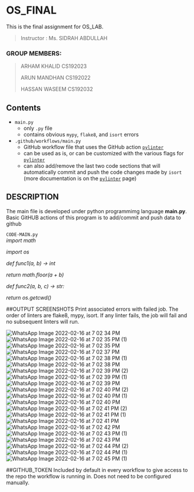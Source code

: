 # OS_FINAL
This is the final assignment for OS_LAB. 
> Instructor : Ms. SIDRAH ABDULLAH

### GROUP MEMBERS:
> ARHAM KHALID CS192023
>
> ARUN MANDHAN CS192022
>  
> HASSAN WASEEM CS192032

## Contents
* `main.py`
	* only `.py` file
	* contains obvious `mypy`, `flake8`, and `isort` errors
* `.github/workflows/main.py`
	* GitHub workflow file that uses the GitHub action [`pylinter`](https://github.com/marketplace/actions/pylinter)
	* can be used as is, or can be customized with the various flags for [`pylinter`](https://github.com/marketplace/actions/pylinter)
	* can also add/remove the last two code sections that will automatically commit and push the code changes made by `isort` (more documentation is on the [`pylinter`](https://github.com/marketplace/actions/pylinter) page)

## DESCRIPTION
The main file is developed under python programmimg language **main.py**.
Basic GitHUB actions of this program is to add/commit and push data to github

`CODE-MAIN.py`        
*import math*

*import os*

*def func1(a, b) -> int*

*return math.floor(a + b)*

*def func2(a, b, c) -> str:*

*return os.getcwd()*

##OUTPUT SCREENSHOTS
Print associated errors with failed job. The order of linters are flake8, mypy, isort. If any linter fails, the job will fail and no subsequent linters will run.

![WhatsApp Image 2022-02-16 at 7 02 34 PM](https://user-images.githubusercontent.com/98312523/154280896-3b1dd01b-741c-4116-84d9-a2f6495c7236.jpeg)
![WhatsApp Image 2022-02-16 at 7 02 35 PM (1)](https://user-images.githubusercontent.com/98312523/154280909-bf930bda-b1ba-46cf-a5d6-44724b3771fe.jpeg)
![WhatsApp Image 2022-02-16 at 7 02 35 PM](https://user-images.githubusercontent.com/98312523/154280912-246fd983-7ff6-4d21-9e36-40b0ea461108.jpeg)
![WhatsApp Image 2022-02-16 at 7 02 37 PM](https://user-images.githubusercontent.com/98312523/154280918-fbef1048-8e84-4876-8634-3003ce378baf.jpeg)
![WhatsApp Image 2022-02-16 at 7 02 38 PM (1)](https://user-images.githubusercontent.com/98312523/154280919-e08a780c-40aa-4770-aafc-f8a0aa7829f9.jpeg)
![WhatsApp Image 2022-02-16 at 7 02 38 PM](https://user-images.githubusercontent.com/98312523/154280923-0778e213-493e-49f2-8d5f-976561eb74b9.jpeg)
![WhatsApp Image 2022-02-16 at 7 02 39 PM (2)](https://user-images.githubusercontent.com/98312523/154280925-0aee475c-b0fd-4df0-bc74-cfea57956cba.jpeg)
![WhatsApp Image 2022-02-16 at 7 02 39 PM (1)](https://user-images.githubusercontent.com/98312523/154280927-3c6a3f54-7da4-4a41-ad8d-fafac5cf5f90.jpeg)
![WhatsApp Image 2022-02-16 at 7 02 39 PM](https://user-images.githubusercontent.com/98312523/154280930-825b537f-66dc-4539-b871-94dcf290051e.jpeg)
![WhatsApp Image 2022-02-16 at 7 02 40 PM (2)](https://user-images.githubusercontent.com/98312523/154280932-db793039-93c2-4503-a403-a6194456f51a.jpeg)
![WhatsApp Image 2022-02-16 at 7 02 40 PM (1)](https://user-images.githubusercontent.com/98312523/154280935-dde1e9b7-cf5e-4117-bb99-f0f1b24f9ecf.jpeg)
![WhatsApp Image 2022-02-16 at 7 02 40 PM](https://user-images.githubusercontent.com/98312523/154280940-9dada682-fa09-49a8-bfa1-5c1154ae123a.jpeg)
![WhatsApp Image 2022-02-16 at 7 02 41 PM (2)](https://user-images.githubusercontent.com/98312523/154280944-29e412b4-457d-423b-af55-05256bc9b863.jpeg)
![WhatsApp Image 2022-02-16 at 7 02 41 PM (1)](https://user-images.githubusercontent.com/98312523/154280950-dfcd5670-701c-430c-aaff-f316691593e1.jpeg)
![WhatsApp Image 2022-02-16 at 7 02 41 PM](https://user-images.githubusercontent.com/98312523/154280952-3332d8d5-4dd9-45eb-98bd-d33a6fe8f3c3.jpeg)
![WhatsApp Image 2022-02-16 at 7 02 42 PM](https://user-images.githubusercontent.com/98312523/154280954-375e002d-2ada-4289-ab1a-b911b9948768.jpeg)
![WhatsApp Image 2022-02-16 at 7 02 43 PM (1)](https://user-images.githubusercontent.com/98312523/154280957-e18c84c7-f648-41fb-982b-adfe5f8a1f64.jpeg)
![WhatsApp Image 2022-02-16 at 7 02 43 PM](https://user-images.githubusercontent.com/98312523/154280960-9ee86c13-5260-4adf-9d2a-93bfea959cf6.jpeg)
![WhatsApp Image 2022-02-16 at 7 02 44 PM (2)](https://user-images.githubusercontent.com/98312523/154280963-cf70a645-bac6-4065-8504-64f5ed83d947.jpeg)
![WhatsApp Image 2022-02-16 at 7 02 44 PM (1)](https://user-images.githubusercontent.com/98312523/154280964-35e14a75-1d89-47a6-8aed-9a88a11cff93.jpeg)
![WhatsApp Image 2022-02-16 at 7 02 45 PM (1)](https://user-images.githubusercontent.com/98312523/154280966-9e46c9d0-bfa0-4067-b15d-b6b9fa3d9c63.jpeg)

##GITHUB_TOKEN
Included by default in every workflow to give access to the repo the workflow is running in. Does not need to be configured manually.

